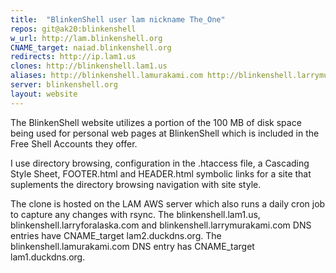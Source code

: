 ```yaml
---
title:  "BlinkenShell user lam nickname The_One"
repos: git@ak20:blinkenshell
w_url: http://lam.blinkenshell.org
CNAME_target: naiad.blinkenshell.org
redirects: http://ip.lam1.us
clones: http://blinkenshell.lam1.us
aliases: http://blinkenshell.lamurakami.com http://blinkenshell.larrymurakami.com http://blinkenshell.larryforalaska.com
server: blinkenshell.org
layout: website
---
```


The BlinkenShell website utilizes a portion of the 100 MB of disk space
being used for personal web pages at BlinkenShell which is included in
the Free Shell Accounts they offer.

I use directory browsing, configuration in the .htaccess file, a
Cascading Style Sheet, FOOTER.html and HEADER.html symbolic links
for a site that suplements the directory browsing navigation with
site style.

The clone is hosted on the LAM AWS server which also runs a daily cron
job to capture any changes with rsync.  The blinkenshell.lam1.us,
blinkenshell.larryforalaska.com and blinkenshell.larrymurakami.com DNS
entries have CNAME_target lam2.duckdns.org.  The blinkenshell.lamurakami.com
DNS entry has CNAME_target lam1.duckdns.org.

